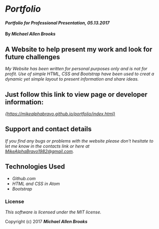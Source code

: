 # _Portfolio_

#### _Portfolio for Professional Presentation, 05.13.2017_

#### By _**Michael Allen Brooks**_

## A Website to help present my work and look for future challenges

_My Website has been written for personal purposes only and is not for profit.  Use of simple HTML, CSS and Bootstrap have been used to creat a dynamic yet simple layout to present information and share ideas._

## Just follow this link to view page or developer information:

_{https://mikealphabravo.github.io/portfolio/index.html}_

## Support and contact details

_If you find any bugs or problems with the website please don't hesitate to let me know in the contacts link or here at MikeAlphaBravo1982@gmail.com._

## Technologies Used

* _Github.com_
* _HTML and CSS in Atom_
* _Bootstrap_

### License

*This software is licensed under the MIT license.*

Copyright (c) 2017 **_Michael Allen Brooks_**

